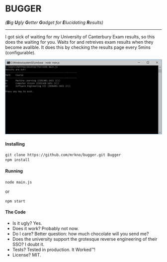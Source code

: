 # BUGGER
<i>(**B**ig **U**gly **G**etter **G**adget for **E**lucidating **R**esults)</i>

------------------------
I got sick of waiting for my University of Canterbury Exam results, so this does the waiting for you. Waits for and retreives exam results when they become avalible. It does this by checking the results page every 5mins (configurable).

![Example of the program in action.](./Example.png)

#### Installing
```shell
git clone https://github.com/mrkno/bugger.git Bugger
npm install
```

#### Running
```shell
node main.js
```
or
```shell
npm start
```

#### The Code
- Is it ugly? Yes.
- Does it work? Probably not now.
- Do I care? Better question: how much chocolate will you send me?
- Does the university support the grotesque reverse engineering of their SSO? I doubt it.
- Tests? Tested in production. It Worked™!
- License? MIT.

